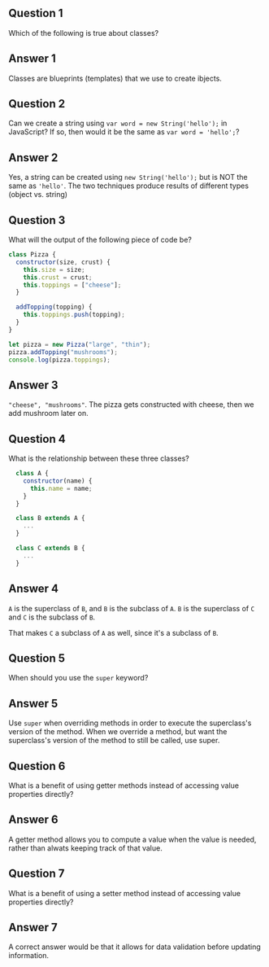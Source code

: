 ## Question 1

Which of the following is true about classes?

## Answer 1

Classes are blueprints (templates) that we use to create ibjects.

## Question 2

Can we create a string using `var word = new String('hello');` in JavaScript? If so, then would it be the same as `var word = 'hello';`?

## Answer 2

Yes, a string can be created using `new String('hello');` but is NOT the same as `'hello'`. The two techniques produce results of different types (object vs. string)

## Question 3

What will the output of the following piece of code be?

```javascript
class Pizza {
  constructor(size, crust) {
    this.size = size;
    this.crust = crust;
    this.toppings = ["cheese"];
  }

  addTopping(topping) {
    this.toppings.push(topping);
  }
}

let pizza = new Pizza("large", "thin");
pizza.addTopping("mushrooms");
console.log(pizza.toppings);
```

## Answer 3

`"cheese", "mushrooms"`. The pizza gets constructed with cheese, then we add mushroom later on.

## Question 4

What is the relationship between these three classes?

```javascript
  class A {
    constructor(name) {
      this.name = name;
    }
  }

  class B extends A {
    ...
  }

  class C extends B {
    ...
  }
```

## Answer 4

`A` is the superclass of `B`, and `B` is the subclass of `A`. `B` is the superclass of `C` and `C` is the subclass of `B`.

That makes `C` a subclass of `A` as well, since it's a subclass of `B`.

## Question 5

When should you use the `super` keyword?

## Answer 5

Use `super` when overriding methods in order to execute the superclass's version of the method. When we override a method, but want the superclass's version of the method to still be called, use super.

## Question 6

What is a benefit of using getter methods instead of accessing value properties directly?

## Answer 6

A getter method allows you to compute a value when the value is needed, rather than alwats keeping track of that value.

## Question 7

What is a benefit of using a setter method instead of accessing value properties directly?

## Answer 7

A correct answer would be that it allows for data validation before updating information.
